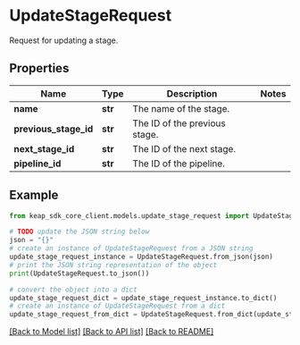 # UpdateStageRequest

Request for updating a stage.

## Properties

Name | Type | Description | Notes
------------ | ------------- | ------------- | -------------
**name** | **str** | The name of the stage. | 
**previous_stage_id** | **str** | The ID of the previous stage. | 
**next_stage_id** | **str** | The ID of the next stage. | 
**pipeline_id** | **str** | The ID of the pipeline. | 

## Example

```python
from keap_sdk_core_client.models.update_stage_request import UpdateStageRequest

# TODO update the JSON string below
json = "{}"
# create an instance of UpdateStageRequest from a JSON string
update_stage_request_instance = UpdateStageRequest.from_json(json)
# print the JSON string representation of the object
print(UpdateStageRequest.to_json())

# convert the object into a dict
update_stage_request_dict = update_stage_request_instance.to_dict()
# create an instance of UpdateStageRequest from a dict
update_stage_request_from_dict = UpdateStageRequest.from_dict(update_stage_request_dict)
```
[[Back to Model list]](../README.md#documentation-for-models) [[Back to API list]](../README.md#documentation-for-api-endpoints) [[Back to README]](../README.md)


